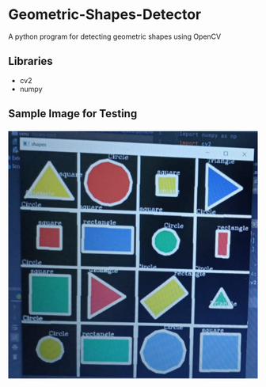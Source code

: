 # Geometric-Shapes-Detector
A python program for detecting geometric shapes using OpenCV


## Libraries
* cv2
* numpy

## Sample Image for Testing 
### 
![image](test.PNG)